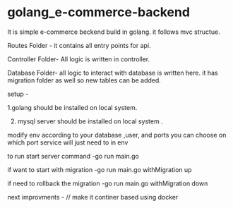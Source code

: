 # golang_e-commerce-backend

It is simple e-commerce beckend build in golang.
it follows mvc structue.

Routes Folder - it contains all entry points for api.

Controller Folder- All logic is written in controller.

Database Folder- all logic to interact with database is written here.
                 it has migration folder as well so new tables can be added.


setup -

1.golang should be installed on local system.

2. mysql server should  be installed  on local system .

modify env according to your database ,user, and ports 
you can choose on which port service will just need to in env

to run start server command  -go run main.go

if want to start with migration -go run main.go withMigration up

if need to rollback the migration -go run main.go withMigration down

next improvments -
// make it continer based using docker 
